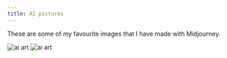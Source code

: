```yaml
---
title: AI pictures
---
```


These are some of my favourite images that I have made with Midjourney.

<img class="hero" src="/img/aiart00001.png" alt="ai art"/> 
<img class="hero" src="/img/aiart00002.png" alt="ai art"/> 